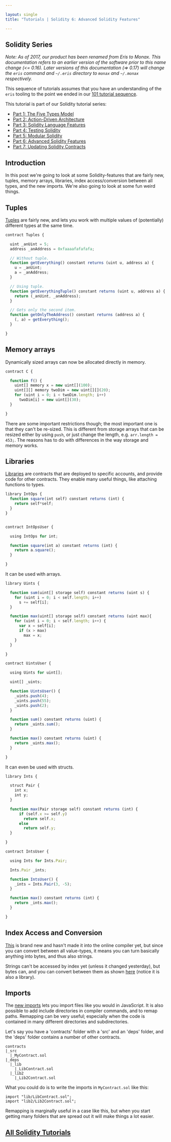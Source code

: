 ```yaml
---

layout: single
title: "Tutorials | Solidity 6: Advanced Solidity Features"

---
```


## Solidity Series

<div class="note">
  <em>Note: As of 2017, our product has been renamed from Eris to Monax. This documentation refers to an earlier version of the software prior to this name change (<= 0.16). Later versions of this documentation (=> 0.17) will change the <code>eris</code> command and <code>~/.eris</code> directory to <code>monax</code> and <code>~/.monax</code> respectively.</em>
</div>

This sequence of tutorials assumes that you have an understanding of the `eris` tooling to the point we ended in our [101 tutorial sequence](/docs/getting-started/).

This tutorial is part of our Solidity tutorial series:

* [Part 1: The Five Types Model](/docs/solidity/solidity_1_the_five_types_model)
* [Part 2: Action-Driven Architecture](/docs/solidity/solidity_2_action_driven_architecture)
* [Part 3: Solidity Language Features](/docs/solidity/solidity_3_solidity_language_features)
* [Part 4: Testing Solidity](/docs/solidity/solidity_4_testing_solidity)
* [Part 5: Modular Solidity](/docs/solidity/solidity_5_modular_solidity)
* [Part 6: Advanced Solidity Features](/docs/solidity/solidity_6_advanced_solidity_features)
* [Part 7: Updating Solidity Contracts](/docs/solidity/solidity_7_updating_solidity_contracts)

## Introduction

In this post we're going to look at some Solidity-features that are fairly new, tuples, memory arrays, libraries, index access/conversion between all types, and the new imports. We're also going to look at some fun weird things.

## Tuples

[Tuples](http://solidity.readthedocs.org/en/latest/control-structures.html#destructuring-assignments-and-returning-multiple-values) are fairly new, and lets you work with multiple values of (potentially) different types at the same time.

```javascript
contract Tuples {

  uint _anUint = 5;
  address _anAddress = 0xfaaaafafafafa;

  // Without tuple.
  function getEverything() constant returns (uint u, address a) {
    u = _anUint;
    a = _anAddress;
  }

  // Using tuple.
  function getEverythingTuple() constant returns (uint u, address a) {
    return (_anUint, _anAddress);
  }

  // Gets only the second item.
  function getOnlyTheAddress() constant returns (address a) {
    (, a) = getEverything();
  }

}
```

## Memory arrays

Dynamically sized arrays can now be allocated directly in memory.

```javascript
contract C {

  function f() {
    uint[] memory x = new uint[](100);
    uint[][] memory twoDim = new uint[][](20);
    for (uint i = 0; i < twoDim.length; i++)
      twoDim[i] = new uint[](30);
  }

}
```

There are some important restrictions though; the most important one is that they can't be re-sized. This is different from storage arrays that can be resized either by using `push`, or just change the length, e.g. `arr.length = 453;`. The reasons has to do with differences in the way storage and memory works.

## Libraries

[Libraries](http://solidity.readthedocs.org/en/latest/contracts.html#libraries) are contracts that are deployed to specific accounts, and provide code for other contracts. They enable many useful things, like attaching functions to types.

```javascript
library IntOps {
  function square(int self) constant returns (int) {
    return self*self;
  }
}


contract IntOpsUser {

  using IntOps for int;

  function square(int a) constant returns (int) {
    return a.square();
  }

}
```

It can be used with arrays.

```javascript
library Uints {

  function sum(uint[] storage self) constant returns (uint s) {
    for (uint i = 0; i < self.length; i++)
      s += self[i];
  }

  function max(uint[] storage self) constant returns (uint max){
    for (uint i = 0; i < self.length; i++) {
      var x = self[i];
      if (x > max)
        max = x;
    }
  }

}

contract UintsUser {

  using Uints for uint[];

  uint[] _uints;

  function UintsUser() {
    _uints.push(4);
    _uints.push(55);
    _uints.push(2);
  }

  function sum() constant returns (uint) {
    return _uints.sum();
  }

  function max() constant returns (uint) {
    return _uints.max();
  }

}
```

It can even be used with structs.

```javascript
library Ints {

  struct Pair {
    int x;
    int y;
  }

  function max(Pair storage self) constant returns (int) {
      if (self.x >= self.y)
        return self.x;
      else
        return self.y;
  }

}

contract IntsUser {

  using Ints for Ints.Pair;

  Ints.Pair _ints;

  function IntsUser() {
    _ints = Ints.Pair(3, -5);
  }

  function max() constant returns (int) {
    return _ints.max();
  }

}
```

## Index Access and Conversion

[This](https://github.com/ethereum/wiki/wiki/Solidity-Features#index-access-for-fixed-bytes-type) is brand new and hasn't made it into the online compiler yet, but since you can convert between all value-types, it means you can turn basically anything into bytes, and thus also strings.

Strings can't be accessed by index yet (unless it changed yesterday), but bytes can, and you can convert between them as shown [here](https://github.com/ethereum/dapp-bin/blob/master/library/stringUtils.sol) (notice it is also a library).

## Imports

The [new imports](https://solidity.readthedocs.org/en/latest/layout-of-source-files.html#importing-other-source-files) lets you import files like you would in JavaScript. It is also possible to add include directories in compiler commands, and to remap paths. Remapping can be very useful; especially when the code is contained in many different directories and subdirectories.

Let's say you have a 'contracts' folder with a 'src' and an 'deps' folder, and the 'deps' folder contains a number of other contracts.

```
contracts
|_src
  |_MyContract.sol
|_deps
  |_lib
    |_LibContract.sol
  |_lib2
    |_Lib2Contract.sol
```

What you could do is to write the imports in `MyContract.sol` like this:

```
import "lib/LibContract.sol";
import "lib2/Lib2Contract.sol";
```

Remapping is marginally useful in a case like this, but when you start getting many folders that are spread out it will make things a lot easier.


## [<i class="fa fa-chevron-circle-left" aria-hidden="true"></i> All Solidity Tutorials](/docs/solidity/)

